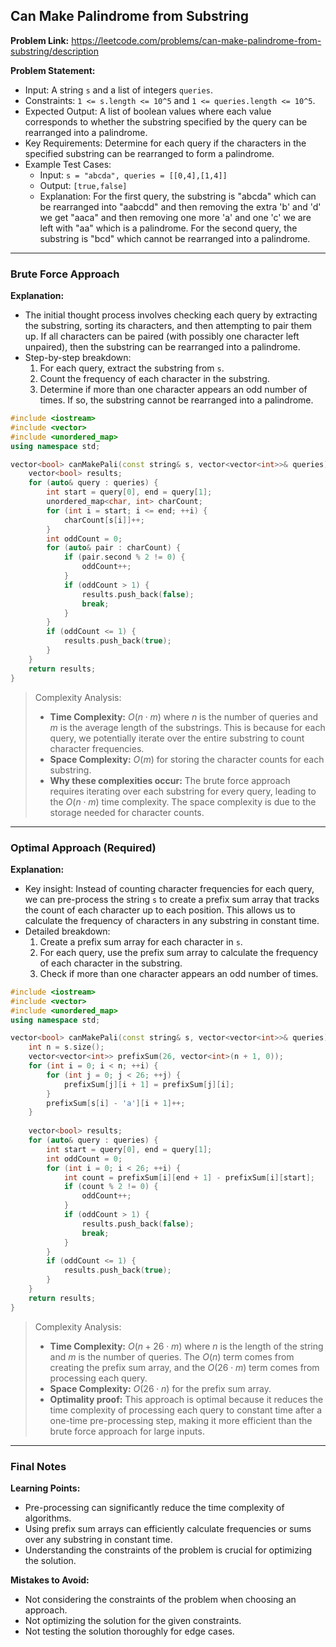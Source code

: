 ## Can Make Palindrome from Substring
**Problem Link:** https://leetcode.com/problems/can-make-palindrome-from-substring/description

**Problem Statement:**
- Input: A string `s` and a list of integers `queries`.
- Constraints: `1 <= s.length <= 10^5` and `1 <= queries.length <= 10^5`.
- Expected Output: A list of boolean values where each value corresponds to whether the substring specified by the query can be rearranged into a palindrome.
- Key Requirements: Determine for each query if the characters in the specified substring can be rearranged to form a palindrome.
- Example Test Cases:
  - Input: `s = "abcda", queries = [[0,4],[1,4]]`
  - Output: `[true,false]`
  - Explanation: For the first query, the substring is "abcda" which can be rearranged into "aabcdd" and then removing the extra 'b' and 'd' we get "aaca" and then removing one more 'a' and one 'c' we are left with "aa" which is a palindrome. For the second query, the substring is "bcd" which cannot be rearranged into a palindrome.

---

### Brute Force Approach

**Explanation:**
- The initial thought process involves checking each query by extracting the substring, sorting its characters, and then attempting to pair them up. If all characters can be paired (with possibly one character left unpaired), then the substring can be rearranged into a palindrome.
- Step-by-step breakdown:
  1. For each query, extract the substring from `s`.
  2. Count the frequency of each character in the substring.
  3. Determine if more than one character appears an odd number of times. If so, the substring cannot be rearranged into a palindrome.

```cpp
#include <iostream>
#include <vector>
#include <unordered_map>
using namespace std;

vector<bool> canMakePali(const string& s, vector<vector<int>>& queries) {
    vector<bool> results;
    for (auto& query : queries) {
        int start = query[0], end = query[1];
        unordered_map<char, int> charCount;
        for (int i = start; i <= end; ++i) {
            charCount[s[i]]++;
        }
        int oddCount = 0;
        for (auto& pair : charCount) {
            if (pair.second % 2 != 0) {
                oddCount++;
            }
            if (oddCount > 1) {
                results.push_back(false);
                break;
            }
        }
        if (oddCount <= 1) {
            results.push_back(true);
        }
    }
    return results;
}
```

> Complexity Analysis:
> - **Time Complexity:** $O(n \cdot m)$ where $n$ is the number of queries and $m$ is the average length of the substrings. This is because for each query, we potentially iterate over the entire substring to count character frequencies.
> - **Space Complexity:** $O(m)$ for storing the character counts for each substring.
> - **Why these complexities occur:** The brute force approach requires iterating over each substring for every query, leading to the $O(n \cdot m)$ time complexity. The space complexity is due to the storage needed for character counts.

---

### Optimal Approach (Required)

**Explanation:**
- Key insight: Instead of counting character frequencies for each query, we can pre-process the string `s` to create a prefix sum array that tracks the count of each character up to each position. This allows us to calculate the frequency of characters in any substring in constant time.
- Detailed breakdown:
  1. Create a prefix sum array for each character in `s`.
  2. For each query, use the prefix sum array to calculate the frequency of each character in the substring.
  3. Check if more than one character appears an odd number of times.

```cpp
#include <iostream>
#include <vector>
#include <unordered_map>
using namespace std;

vector<bool> canMakePali(const string& s, vector<vector<int>>& queries) {
    int n = s.size();
    vector<vector<int>> prefixSum(26, vector<int>(n + 1, 0));
    for (int i = 0; i < n; ++i) {
        for (int j = 0; j < 26; ++j) {
            prefixSum[j][i + 1] = prefixSum[j][i];
        }
        prefixSum[s[i] - 'a'][i + 1]++;
    }
    
    vector<bool> results;
    for (auto& query : queries) {
        int start = query[0], end = query[1];
        int oddCount = 0;
        for (int i = 0; i < 26; ++i) {
            int count = prefixSum[i][end + 1] - prefixSum[i][start];
            if (count % 2 != 0) {
                oddCount++;
            }
            if (oddCount > 1) {
                results.push_back(false);
                break;
            }
        }
        if (oddCount <= 1) {
            results.push_back(true);
        }
    }
    return results;
}
```

> Complexity Analysis:
> - **Time Complexity:** $O(n + 26 \cdot m)$ where $n$ is the length of the string and $m$ is the number of queries. The $O(n)$ term comes from creating the prefix sum array, and the $O(26 \cdot m)$ term comes from processing each query.
> - **Space Complexity:** $O(26 \cdot n)$ for the prefix sum array.
> - **Optimality proof:** This approach is optimal because it reduces the time complexity of processing each query to constant time after a one-time pre-processing step, making it more efficient than the brute force approach for large inputs.

---

### Final Notes

**Learning Points:**
- Pre-processing can significantly reduce the time complexity of algorithms.
- Using prefix sum arrays can efficiently calculate frequencies or sums over any substring in constant time.
- Understanding the constraints of the problem is crucial for optimizing the solution.

**Mistakes to Avoid:**
- Not considering the constraints of the problem when choosing an approach.
- Not optimizing the solution for the given constraints.
- Not testing the solution thoroughly for edge cases.
